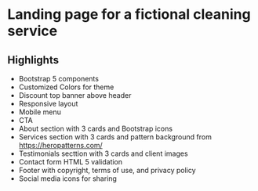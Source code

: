 # Landing page for a fictional cleaning service

## Highlights
- Bootstrap 5 components
- Customized Colors for theme
- Discount top banner above header
- Responsive layout 
- Mobile menu
- CTA
- About section with 3 cards and Bootstrap icons
- Services section with 3 cards and pattern background from https://heropatterns.com/
- Testimonials secttion with 3 cards and client images
- Contact form HTML 5 validation
- Footer with copyright, terms of use, and privacy policy
- Social media icons for sharing